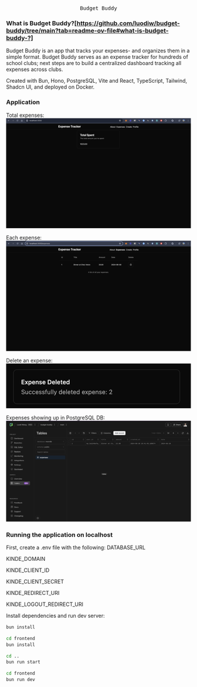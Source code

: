 <div align="center">
<pre>
Budget Buddy
</pre>

</div>

### What is Budget Buddy?[https://github.com/luodiw/budget-buddy/tree/main?tab=readme-ov-file#what-is-budget-buddy-?]
Budget Buddy is an app that tracks your expenses- and organizes them in a simple format. Budget Buddy serves as an expense tracker for hundreds of school clubs; next steps are to build a centralized dashboard tracking all expenses across clubs.

Created with Bun, Hono, PostgreSQL, Vite and React, TypeScript, Tailwind, Shadcn UI, and deployed on Docker.

### Application 
Total expenses:
![delete](assets/total.png)

Each expense:
![each](assets/individual.png)

Delete an expense:
![delete](assets/delete.png)

Expenses showing up in PostgreSQL DB:
![db](assets/post.png)

### Running the application on localhost

First, create a .env file with the following: 
DATABASE_URL 

KINDE_DOMAIN

KINDE_CLIENT_ID

KINDE_CLIENT_SECRET

KINDE_REDIRECT_URI

KINDE_LOGOUT_REDIRECT_URI

Install dependencies and run dev server:
```bash
bun install
```

```bash
cd frontend
bun install
```

```bash
cd ..
bun run start
```

```bash
cd frontend
bun run dev
```

